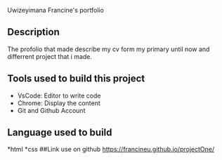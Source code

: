  Uwizeyimana Francine's  portfolio 
## Description
The profolio that made describe my cv form my  primary until now and differrent project that i made.
## Tools used  to build this project
* VsCode: Editor to write code
* Chrome: Display the content
* Git and Github Account
## Language used to build 
*html
*css
##Link use on github
https://francineu.github.io/projectOne/
